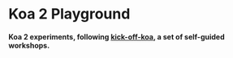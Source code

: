# Koa 2 Playground

#### Koa 2 experiments, following [kick-off-koa](https://github.com/koajs/kick-off-koa), a set of self-guided workshops.
